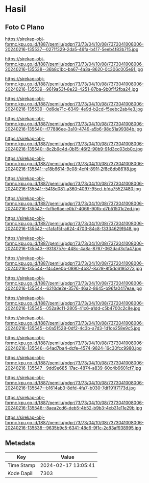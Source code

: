 # Hasil

## Foto C Plano

https://sirekap-obj-formc.kpu.go.id/f887/pemilu/pdpr/73/73/04/10/08/7373041008006-20240216-135537--0271f329-2da5-46fa-b417-5eeb4f83b715.jpg

https://sirekap-obj-formc.kpu.go.id/f887/pemilu/pdpr/73/73/04/10/08/7373041008006-20240216-135538--36b8c1bc-ba67-4a3a-8620-0c306c005e91.jpg

https://sirekap-obj-formc.kpu.go.id/f887/pemilu/pdpr/73/73/04/10/08/7373041008006-20240216-135539--9619a53f-8e22-4251-87ba-9b0f1f2fba24.jpg

https://sirekap-obj-formc.kpu.go.id/f887/pemilu/pdpr/73/73/04/10/08/7373041008006-20240216-135539--0d6de71c-6349-4e9d-b2cd-f5eebc2ab4e3.jpg

https://sirekap-obj-formc.kpu.go.id/f887/pemilu/pdpr/73/73/04/10/08/7373041008006-20240216-135540--f77886ee-3a10-4749-a5b6-98d51a99384b.jpg

https://sirekap-obj-formc.kpu.go.id/f887/pemilu/pdpr/73/73/04/10/08/7373041008006-20240216-135540--8c2b9c4d-0b15-46f2-90b9-91d3cc03cb0c.jpg

https://sirekap-obj-formc.kpu.go.id/f887/pemilu/pdpr/73/73/04/10/08/7373041008006-20240216-135541--e18b6614-9c08-4cf4-891f-2f8c8db861f8.jpg

https://sirekap-obj-formc.kpu.go.id/f887/pemilu/pdpr/73/73/04/10/08/7373041008006-20240216-135541--5418d081-a360-4097-95cd-bfda75527480.jpg

https://sirekap-obj-formc.kpu.go.id/f887/pemilu/pdpr/73/73/04/10/08/7373041008006-20240216-135542--fcf5e9ae-e0b7-4069-90fb-d7b51501c2ed.jpg

https://sirekap-obj-formc.kpu.go.id/f887/pemilu/pdpr/73/73/04/10/08/7373041008006-20240216-135542--c1afaf5f-a624-4703-84c8-f3334629f648.jpg

https://sirekap-obj-formc.kpu.go.id/f887/pemilu/pdpr/73/73/04/10/08/7373041008006-20240216-135543--9318757e-448c-4a8a-8767-062dad3cfa47.jpg

https://sirekap-obj-formc.kpu.go.id/f887/pemilu/pdpr/73/73/04/10/08/7373041008006-20240216-135544--f4c4ee0b-0890-4b87-8a29-8f5dc6195273.jpg

https://sirekap-obj-formc.kpu.go.id/f887/pemilu/pdpr/73/73/04/10/08/7373041008006-20240216-135544--6210de2e-3576-46a2-8645-b96fa0417eae.jpg

https://sirekap-obj-formc.kpu.go.id/f887/pemilu/pdpr/73/73/04/10/08/7373041008006-20240216-135545--052a9c11-2805-41c6-a1dd-c5b4700c2c8e.jpg

https://sirekap-obj-formc.kpu.go.id/f887/pemilu/pdpr/73/73/04/10/08/7373041008006-20240216-135545--b0a51528-0df2-4c3b-a7d3-1d1ce258e9c5.jpg

https://sirekap-obj-formc.kpu.go.id/f887/pemilu/pdpr/73/73/04/10/08/7373041008006-20240216-135546--64ad7ba4-dcfe-4574-9824-16c30fcc9980.jpg

https://sirekap-obj-formc.kpu.go.id/f887/pemilu/pdpr/73/73/04/10/08/7373041008006-20240216-135547--9dd9e685-17ac-4874-a839-60c4b9601cf7.jpg

https://sirekap-obj-formc.kpu.go.id/f887/pemilu/pdpr/73/73/04/10/08/7373041008006-20240216-135547--b1614ab3-8dfd-4fa7-b030-7df191f7173d.jpg

https://sirekap-obj-formc.kpu.go.id/f887/pemilu/pdpr/73/73/04/10/08/7373041008006-20240216-135548--8aea2cd6-deb5-4b52-b9b3-4cb31e11e29b.jpg

https://sirekap-obj-formc.kpu.go.id/f887/pemilu/pdpr/73/73/04/10/08/7373041008006-20240216-135538--9635b9c5-6341-48c6-9f1c-2c83af938995.jpg


## Metadata

| Key        | Value               |
| ---------- | ------------------- |
| Time Stamp | 2024-02-17 13:05:41 |
| Kode Dapil | 7303                |



